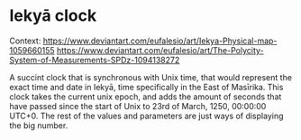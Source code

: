 # Iekyā clock

Context:
https://www.deviantart.com/eufalesio/art/Iekya-Physical-map-1059660155
https://www.deviantart.com/eufalesio/art/The-Polycity-System-of-Measurements-SPDz-1094138272

A succint clock that is synchronous with Unix time, that would represent the exact time and date in Iekyā, time specifically in the East of Masīrika. This clock takes the current unix epoch, and adds the amount of seconds that have passed since the start of Unix to 23rd of March, 1250, 00:00:00 UTC+0. The rest of the values and parameters are just ways of displaying the big number.
